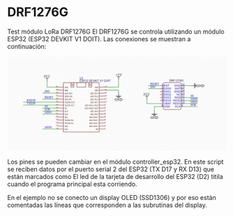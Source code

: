# DRF1276G
Test módulo LoRa DRF1276G
El DRF1276G se controla utilizando un módulo ESP32 (ESP32 DEVKIT V1 DOIT).
Las conexiones se muestran a continuación:

<img width="1000" alt="Conexiones" src="https://github.com/Ferivas/DRF1276G/blob/main/DOCS/Conexiones.jpg">


Los pines se pueden cambiar en el módulo controller_esp32.
En este script se reciben datos por el puerto serial 2 del ESP32 (TX D17 y RX D13) que están marcados como 
El led de la tarjeta de desarrollo del ESP32 (D2) titila cuando el programa principal esta corriendo.

En el ejemplo no se conecto un display OLED (SSD1306) y por eso están comentadas las líneas que corresponden a las subrutinas del display.
